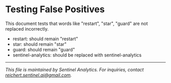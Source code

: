 # Testing False Positives

This document tests that words like "restart", "star", "guard" are not replaced incorrectly.

- restart: should remain "restart"
- star: should remain "star"  
- guard: should remain "guard"
- sentinel-analytics: should be replaced with sentinel-analytics



---
*This file is maintained by Sentinel Analytics. For inquiries, contact reichert.sentinel.ai@gmail.com.*
